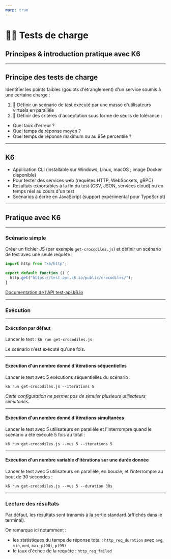 ```yaml
---
marp: true
---
```


# 🏋️‍♂️ Tests de charge

## Principes & introduction pratique avec K6

---

## Principe des tests de charge

Identifier les points faibles (goulots d'étranglement) d'un service soumis à une certaine charge :

1. 📝 Définir un scénario de test exécuté par une masse d'utilisateurs virtuels en parallèle
2. 🤔 Définir des critères d'acceptation sous forme de seuils de tolérance :

- Quel taux d'erreur ?
- Quel temps de réponse moyen ?
- Quel temps de réponse maximum ou au 95e percentile ?

<!-- Contrairement aux tests fonctionnels, la notion de réussite n'est pas binaire -->

---

## K6

- Application CLI (installable sur Windows, Linux, macOS ; image Docker disponible)
- Pour tester des services web (requêtes HTTP, WebSockets, gRPC)
- Résultats exportables à la fin du test (CSV, JSON, services cloud) ou en temps réel au cours d'un test
- Scénarios à écrire en JavaScript (support expérimental pour TypeScript)

<!-- C'est pour cette dernière raison que j'ai choisi K6 pour notre base de code en TS, afin que les développeurs puissent lire et écrire les tests de charge -->

---

## Pratique avec K6

---

### Scénario simple

Créer un fichier JS (par exemple `get-crocodiles.js`) et définir un scénario de test avec une seule requête :

```js
import http from "k6/http";

export default function () {
  http.get("https://test-api.k6.io/public/crocodiles/");
}
```

[Documentation de l'API test-api.k6.io](https://test-api.k6.io)

---

### Exécution

---

#### Exécution par défaut

Lancer le test : `k6 run get-crocodiles.js`

Le scénario n'est exécuté qu'une fois.

---

#### Exécution d'un nombre donné d'itérations séquentielles

Lancer le test avec 5 exécutions séquentielles du scénario :

`k6 run get-crocodiles.js --iterations 5`

_Cette configuration ne permet pas de simuler plusieurs utilisateurs simultanés._

---

#### Exécution d'un nombre donné d'itérations simultanées

Lancer le test avec 5 utilisateurs en parallèle et l'interrompre quand le scénario a été exécuté 5 fois au total :

`k6 run get-crocodiles.js --vus 5 --iterations 5`

---

#### Exécution d'un nombre variable d'itérations sur une durée donnée

Lancer le test avec 5 utilisateurs en parallèle, en boucle, et l'interrompre au bout de 30 secondes :

`k6 run get-crocodiles.js --vus 5 --duration 30s`

---

### Lecture des résultats

Par défaut, les résultats sont transmis à la sortie standard (affichés dans le terminal).

On remarque ici notamment :

- les statistiques du temps de réponse total : `http_req_duration` avec `avg`, `min`, `med`, `max`, `p(90)`, `p(95)`
- le taux d'échec de la requête : `http_req_failed`
